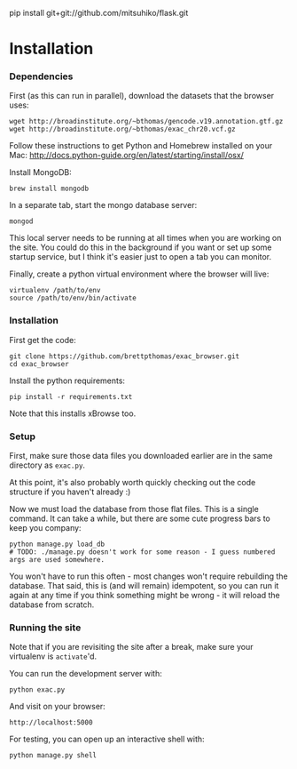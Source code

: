 
pip install git+git://github.com/mitsuhiko/flask.git

Installation
=======

### Dependencies

First (as this can run in parallel), download the datasets that the browser uses:

    wget http://broadinstitute.org/~bthomas/gencode.v19.annotation.gtf.gz
    wget http://broadinstitute.org/~bthomas/exac_chr20.vcf.gz

Follow these instructions to get Python and Homebrew installed on your Mac:
http://docs.python-guide.org/en/latest/starting/install/osx/

Install MongoDB:

    brew install mongodb

In a separate tab, start the mongo database server:

    mongod

This local server needs to be running at all times when you are working on the site.
You could do this in the background if you want or set up some startup service,
but I think it's easier just to open a tab you can monitor.

Finally, create a python virtual environment where the browser will live:

    virtualenv /path/to/env
    source /path/to/env/bin/activate

### Installation

First get the code:

    git clone https://github.com/brettpthomas/exac_browser.git
    cd exac_browser

Install the python requirements:

    pip install -r requirements.txt

Note that this installs xBrowse too.

### Setup

First, make sure those data files you downloaded earlier are in the same directory as `exac.py`.

At this point, it's also probably worth quickly checking out the code structure if you haven't already :)

Now we must load the database from those flat files.
This is a single command.
It can take a while, but there are some cute progress bars to keep you company:

    python manage.py load_db
    # TODO: ./manage.py doesn't work for some reason - I guess numbered args are used somewhere.

You won't have to run this often - most changes won't require rebuilding the database.
That said, this is (and will remain) idempotent,
so you can run it again at any time if you think something might be wrong - it will reload the database from scratch.

### Running the site

Note that if you are revisiting the site after a break, make sure your virtualenv is `activate`'d.

You can run the development server with:

    python exac.py

And visit on your browser:

    http://localhost:5000

For testing, you can open up an interactive shell with:

    python manage.py shell